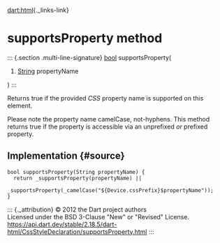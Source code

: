 [dart:html](../../dart-html/dart-html-library){._links-link}

supportsProperty method
=======================

::: {.section .multi-line-signature}
[bool](../../dart-core/bool-class) supportsProperty(

1.  [String](../../dart-core/string-class) propertyName

)
:::

Returns true if the provided *CSS* property name is supported on this
element.

Please note the property name camelCase, not-hyphens. This method
returns true if the property is accessible via an unprefixed *or*
prefixed property.

Implementation {#source}
--------------

``` {.language-dart data-language="dart"}
bool supportsProperty(String propertyName) {
  return _supportsProperty(propertyName) ||
      _supportsProperty(_camelCase("${Device.cssPrefix}$propertyName"));
}
```

::: {._attribution}
© 2012 the Dart project authors\
Licensed under the BSD 3-Clause \"New\" or \"Revised\" License.\
<https://api.dart.dev/stable/2.18.5/dart-html/CssStyleDeclaration/supportsProperty.html>
:::

